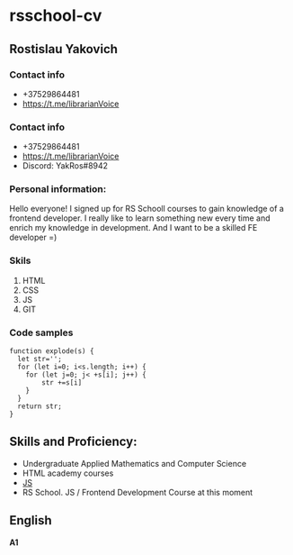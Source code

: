 # rsschool-cv

## Rostislau Yakovich

### Contact info
 - +37529864481
 - https://t.me/librarianVoice


### Contact info
 - +37529864481
 - https://t.me/librarianVoice
 - Discord: YakRos#8942

 ### Personal information:
   Hello everyone! I signed up for RS Schooll courses to gain knowledge of a frontend developer. I really like to learn something new every time and enrich my knowledge in development. And I want to be a skilled FE developer =)

### Skils
1. HTML
2. CSS
3. JS
4. GIT

### Code samples 
``` 
function explode(s) {
  let str='';
  for (let i=0; i<s.length; i++) {
    for (let j=0; j< +s[i]; j++) {
        str +=s[i]
    }
  }
  return str;
} 
```

## Skills and Proficiency:
* Undergraduate Applied Mathematics and Computer Science
* HTML academy courses
* [JS](https://learn.javascript.ru/)
* RS School. JS / Frontend Development Course at this moment

## English
**A1**
